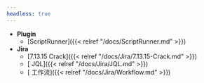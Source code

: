 ```yaml
---
headless: true
---
```



- **Plugin**
  - [ScriptRunner]({{< relref "/docs/ScriptRunner.md" >}})
- **Jira**
  - [7.13.15 Crack]({{< relref "/docs/Jira/7.13.15-Crack.md" >}})
  - [ JQL]({{< relref "/docs/Jira/JQL.md" >}})
  - [ 工作流]({{< relref "/docs/Jira/Workflow.md" >}})

